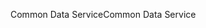 <span data-ttu-id="d53a9-101">Common Data Service</span><span class="sxs-lookup"><span data-stu-id="d53a9-101">Common Data Service</span></span>